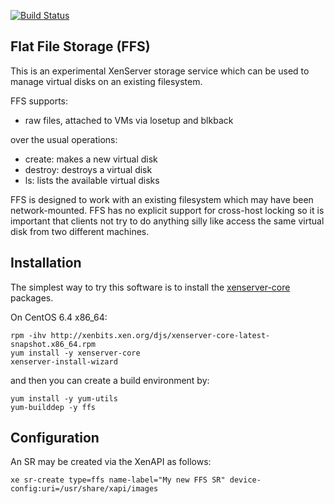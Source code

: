 [![Build Status](https://travis-ci.org/xapi-project/ffs.svg?branch=master)](https://travis-ci.org/xapi-project/ffs)

Flat File Storage (FFS)
-----------------------

This is an experimental XenServer storage service which can be
used to manage virtual disks on an existing filesystem.

FFS supports:

  * raw files, attached to VMs via losetup and blkback

over the usual operations:

  * create: makes a new virtual disk
  * destroy: destroys a virtual disk
  * ls: lists the available virtual disks

FFS is designed to work with an existing filesystem which may have
been network-mounted. FFS has no explicit support for cross-host locking
so it is important that clients not try to do anything silly like
access the same virtual disk from two different machines.

Installation
------------

The simplest way to try this software is to install the
[xenserver-core](http://www.xenserver.org/blog.html)
packages.

On CentOS 6.4 x86_64:

```
rpm -ihv http://xenbits.xen.org/djs/xenserver-core-latest-snapshot.x86_64.rpm
yum install -y xenserver-core
xenserver-install-wizard
```

and then you can create a build environment by:

```
yum install -y yum-utils
yum-builddep -y ffs
```

Configuration
-------------

An SR may be created via the XenAPI as follows:

```
xe sr-create type=ffs name-label="My new FFS SR" device-config:uri=/usr/share/xapi/images
```


